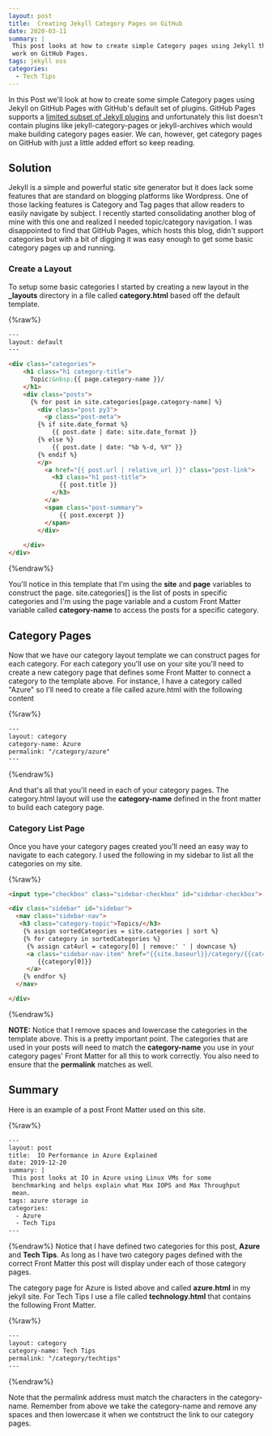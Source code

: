```yaml
---
layout: post
title:  Creating Jekyll Category Pages on GitHub
date: 2020-03-11
summary: |
 This post looks at how to create simple Category pages using Jekyll that will
 work on GitHub Pages.
tags: jekyll oss
categories:
  - Tech Tips
---
```

In this Post we'll look at how to create some simple Category pages using Jekyll
on GitHub Pages with GitHub's default set of plugins.  GitHub Pages supports a
[limited subset of Jekyll plugins](https://pages.github.com/versions/) and
unfortunately this list doesn't contain plugins like jekyll-category-pages or
jekyll-archives which would make building category pages easier.  We can,
however, get category pages on GitHub with just a little added effort so keep
reading.

## Solution

Jekyll is a simple and powerful static site generator but it does lack some
features that are standard on blogging platforms like Wordpress.  One of those
lacking features is Category and Tag pages that allow readers to easily navigate
by subject.  I recently started consolidating another blog of mine with this one
and realized I needed topic/category navigation.  I was disappointed to find
that GitHub Pages, which hosts this blog, didn't support categories but with a
bit of digging it was easy enough to get some basic category pages up and
running.

### Create a Layout
To setup some basic categories I started by creating a new layout in the __\_layouts__ 
directory in a file called __category.html__ based off the default template.

{%raw%}
```html
---
layout: default
---

<div class="categories">
    <h1 class="h1 category-title">
      Topic:&nbsp;{{ page.category-name }}/
    </h1>
    <div class="posts">
      {% for post in site.categories[page.category-name] %}
        <div class="post py3">
          <p class="post-meta">
        {% if site.date_format %}
            {{ post.date | date: site.date_format }}
        {% else %}
            {{ post.date | date: "%b %-d, %Y" }}
        {% endif %}
        </p>
          <a href="{{ post.url | relative_url }}" class="post-link">
            <h3 class="h1 post-title">
              {{ post.title }}
            </h3>
          </a>
          <span class="post-summary">
              {{ post.excerpt }}
          </span>
        </div>
      
    </div>
</div>
```
{%endraw%}

You'll notice in this template that I'm using the __site__ and __page__
variables to construct the page. site.categories[] is the list of posts
in specific categories and I'm using the page variable and a custom Front Matter
variable called __category-name__ to access the posts for a specific category.

## Category Pages
Now that we have our category layout template we can construct pages for each
category.  For each category you'll use on your site you'll need to create a new
category page that defines some Front Matter to connect a category to the
template above.  For instance, I have a category called "Azure" so I'll need to
create a file called azure.html with the following content

{%raw%}
```html
---
layout: category
category-name: Azure
permalink: "/category/azure"
---
```
{%endraw%}

And that's all that you'll need in each of your category pages.  The category.html layout
will use the __category-name__ defined in the front matter to build each category
page.

### Category List Page
Once you have your category pages created you'll need an easy way to navigate to
each category.  I used the following in my sidebar to list all the categories on
my site.  

{%raw%}
```html
<input type="checkbox" class="sidebar-checkbox" id="sidebar-checkbox">

<div class="sidebar" id="sidebar">
  <nav class="sidebar-nav">
   <h3 class="category-topic">Topics/</h3>
    {% assign sortedCategories = site.categories | sort %}
    {% for category in sortedCategories %}
     {% assign cat4url = category[0] | remove:' ' | downcase %}
     <a class="sidebar-nav-item" href="{{site.baseurl}}/category/{{cat4url}}">
        {{category[0]}}
     </a>
    {% endfor %}
  </nav>

</div>
```
{%endraw%}

__NOTE:__ Notice that I remove spaces and lowercase the categories in the
template above. This is a pretty important point. The categories that are used
in your posts will need to match the __category-name__ you use in your category
pages' Front Matter for all this to work correctly.  You also need to ensure
that the __permalink__ matches as well.

## Summary
Here is an example of a post Front Matter used on this site.  

{%raw%}
```html
---
layout: post
title:  IO Performance in Azure Explained
date: 2019-12-20
summary: |
 This post looks at IO in Azure using Linux VMs for some
 benchmarking and helps explain what Max IOPS and Max Throughput 
 mean.
tags: azure storage io
categories:
  - Azure
  - Tech Tips
---
```
{%endraw%}
Notice that I have defined two categories for this post, __Azure__ and __Tech
Tips__. As long as I have two category pages defined with the correct Front
Matter this post will display under each of those category pages.

The category page for Azure is listed above and called __azure.html__ in my jekyll
site.  For Tech Tips I use a file called __technology.html__ that contains the
following Front Matter.  

{%raw%}
```html
---
layout: category 
category-name: Tech Tips 
permalink: "/category/techtips"
---
```
{%endraw%}

Note that the permalink address must match the characters in the category-name.
Remember from above we take the category-name and remove any spaces and then
lowercase it when we contstruct the link to our category pages.


